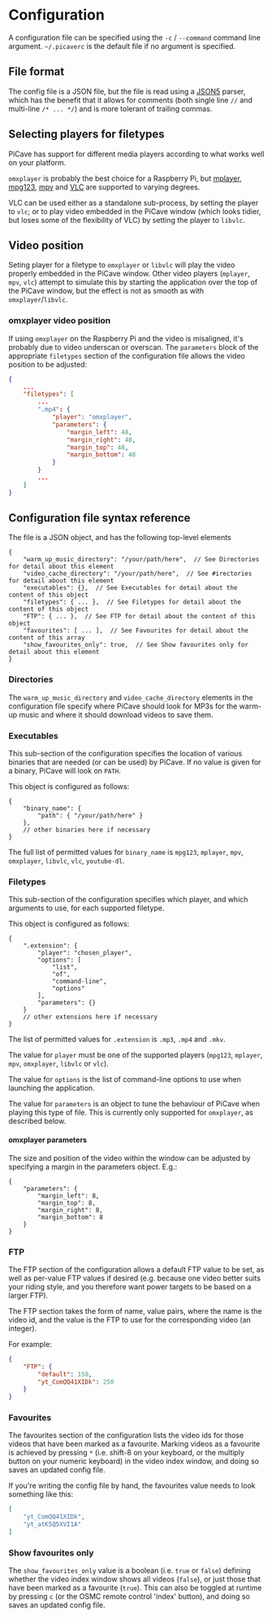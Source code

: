 # Configuration

A configuration file can be specified using the `-c` / `--command` command line argument.
`~/.picaverc` is the default file if no argument is specified.

## File format

The config file is a JSON file, but the file is read using a [JSON5](https://json5.org/)
parser, which has the benefit that it allows for comments (both single line `//` and
multi-line `/* ... */`) and is more tolerant of trailing commas.

## Selecting players for filetypes

PiCave has support for different media players according to what works well on
your platform.

`omxplayer` is probably the best choice for a Raspberry Pi, but
[mplayer](www.mplayerhq.hu), [mpg123](www.mpg123.de), [mpv](mpv.io) and
[VLC](www.videolan.org) are supported to varying degrees.

VLC can be used either as a standalone sub-process, by setting the player to
`vlc`; or to play video embedded in the PiCave window (which looks tidier, but
loses some of the flexibility of VLC) by setting the player to `libvlc`.

## Video position

Seting player for a filetype to `omxplayer` or `libvlc` will play the video
properly embedded in the PiCave window. Other video players (`mplayer`, `mpv`,
`vlc`) attempt to simulate this by starting the application over the top of the
PiCave window, but the effect is not as smooth as with `omxplayer`/`libvlc`.

### omxplayer video position

If using `omxplayer` on the Raspberry Pi and the video is misaligned, it's
probably due to video underscan or overscan.  The `parameters` block of the
appropriate `filetypes` section of the configuration file allows the video
position to be adjusted:

```json
{
    ...
    "filetypes": [
        ...
        ".mp4": {
            "player": "omxplayer",
            "parameters": {
                "margin_left": 48,
                "margin_right": 48,
                "margin_top": 48,
                "margin_bottom": 48
            }
        }
        ...
    ]
}

```

## Configuration file syntax reference

The file is a JSON object, and has the following top-level elements

```json5
{
    "warm_up_music_directory": "/your/path/here",  // See Directories for detail about this element
    "video_cache_directory": "/your/path/here",  // See #irectories for detail about this element
    "executables": {},  // See Executables for detail about the content of this object
    "filetypes": { ... },  // See Filetypes for detail about the content of this object
    "FTP": { ... },  // See FTP for detail about the content of this object
    "favourites": [ ... ],  // See Favourites for detail about the content of this array
    "show_favourites_only": true,  // See Show favourites only for detail about this element
}
```

### Directories

The `warm_up_music_directory` and `video_cache_directory` elements in the configuration file specify where PiCave should look for MP3s for the warm-up music and where it should download videos to save them.

### Executables

This sub-section of the configuration specifies the location of various binaries that are needed (or can be used) by PiCave. If no value is given for a binary, PiCave will look on `PATH`.

This object is configured as follows:

```json5
{
    "binary_name": {
        "path": { "/your/path/here" }
    },
    // other binaries here if necessary
}
```

The full list of permitted values for `binary_name` is `mpg123`, `mplayer`, `mpv`, `omxplayer`, `libvlc`, `vlc`, `youtube-dl`.

### Filetypes

This sub-section of the configuration specifies which player, and which arguments to use, for each supported filetype.

This object is configured as follows:

```json5
{
    ".extension": {
        "player": "chosen_player",
        "options": [
            "list",
            "of",
            "command-line",
            "options"
        ],
        "parameters": {}
    }
    // other extensions here if necessary
}
```

The list of permitted values for `.extension` is `.mp3`, `.mp4` and `.mkv`.

The value for `player` must be one of the supported players (`mpg123`, `mplayer`, `mpv`, `omxplayer`, `libvlc` or `vlc`).

The value for `options` is the list of command-line options to use when launching the application.

The value for `parameters` is an object to tune the behaviour of PiCave when playing this type of file. This is currently only supported for `omxplayer`, as described below.

#### omxplayer parameters

The size and position of the video within the window can be adjusted by specifying a margin in the parameters object. E.g.:

```json5
{
    "parameters": {
        "margin_left": 8,
        "margin_top": 8,
        "margin_right": 8,
        "margin_bottom": 8
    }
}
```

### FTP

The FTP section of the configuration allows a default FTP value to be set, as well as per-value FTP values if desired (e.g. because one video better suits your riding style, and you therefore want power targets to be based on a larger FTP).

The FTP section takes the form of name, value pairs, where the name is the video id, and the value is the FTP to use for the corresponding video (an integer).

For example:

```json
{
    "FTP": {
        "default": 150,
        "yt_ComQQ41XIDk": 250
    }
}
```

### Favourites

The favourites section of the configuration lists the video ids for those videos that have been marked as a favourite. Marking videos as a favourite is achieved by pressing `*` (i.e. shift-8 on your keyboard, or the multiply button on your numeric keyboard) in the video index window, and doing so saves an updated config file.

If you're writing the config file by hand, the favourites value needs to look something like this:

```json
[
    "yt_ComQQ41XIDk",
    "yt_atK5Q5XVI1A"
]
```

### Show favourites only

The `show_favourites_only` value is a boolean (i.e. `true` or `false`) defining whether the video index window shows all videos (`false`), or just those that have been marked as a favourite (`true`).  This can also be toggled at runtime by pressing `c` (or the OSMC remote control 'index' button), and doing so saves an updated config file.

